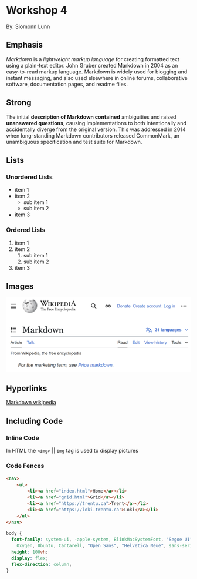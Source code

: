 # Workshop 4

By: Siomonn Lunn

## Emphasis

_Markdown_ is a *lightweight markup language* for creating formatted text using a plain-text editor. John Gruber created Markdown in 2004 as an easy-to-read markup language. Markdown is widely used for blogging and instant messaging, and also used elsewhere in online forums, collaborative software, documentation pages, and readme files.

## Strong

The initial **description of Markdown contained** ambiguities and raised __unanswered questions__, causing implementations to both intentionally and accidentally diverge from the original version. This was addressed in 2014 when long-standing Markdown contributors released CommonMark, an unambiguous specification and test suite for Markdown.

## Lists

### Unordered Lists

- item 1
- item 2
    - sub item 1
    - sub item 2
- item 3

### Ordered Lists

1. item 1
2. item 2
    1. sub item 1
    2. sub item 2
3. item 3

## Images

![wikipedia markdown heading section](./markdown/Image/ws4img.PNG)

## Hyperlinks

[Markdown wikipedia](https://en.wikipedia.org/wiki/Markdown)

## Including Code

### Inline Code

In HTML the `<img>` || `img` tag is used to display pictures

### Code Fences

```html
<nav>
    <ul>
        <li><a href="index.html">Home</a></li>
        <li><a href="grid.html">Grid</a></li>
        <li><a href="https://trentu.ca">Trent</a></li>
        <li><a href="https://loki.trentu.ca">Loki</a></li>
    </ul>
</nav>
```

```css
body {
  font-family: system-ui, -apple-system, BlinkMacSystemFont, "Segoe UI", Roboto,
    Oxygen, Ubuntu, Cantarell, "Open Sans", "Helvetica Neue", sans-serif;
  height: 100vh;
  display: flex;
  flex-direction: column;
}
```